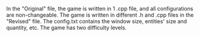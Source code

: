 In the "Original" file, the game is written in 1 .cpp file, and all configurations are non-changeable.
The game is written in different .h and .cpp files in the "Revised" file. The config.txt contains the window size, entities' size and quantity, etc. The game has two difficulty levels.
